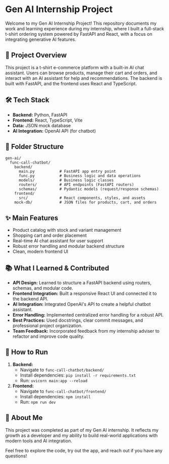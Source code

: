 # Gen AI Internship Project

Welcome to my Gen AI Internship Project! This repository documents my work and learning experience during my internship, where I built a full-stack t-shirt ordering system powered by FastAPI and React, with a focus on integrating generative AI features.

## 🚀 Project Overview
This project is a t-shirt e-commerce platform with a built-in AI chat assistant. Users can browse products, manage their cart and orders, and interact with an AI assistant for help and recommendations. The backend is built with FastAPI, and the frontend uses React and TypeScript.

## 🛠️ Tech Stack
- **Backend:** Python, FastAPI
- **Frontend:** React, TypeScript, Vite
- **Data:** JSON mock database
- **AI Integration:** OpenAI API (for chatbot)

## 📁 Folder Structure
```
gen-ai/
  func-call-chatbot/
    backend/
      main.py           # FastAPI app entry point
      func.py           # Business logic and data operations
      models/           # Business logic classes
      routers/          # API endpoints (FastAPI routers)
      schemas/          # Pydantic models (request/response schemas)
    frontend/
      src/              # React components, styles, and assets
    mock-db/            # JSON files for products, cart, and orders
```

## ✨ Main Features
- Product catalog with stock and variant management
- Shopping cart and order placement
- Real-time AI chat assistant for user support
- Robust error handling and modular backend structure
- Clean, modern frontend UI

## 📚 What I Learned & Contributed
- **API Design:** Learned to structure a FastAPI backend using routers, schemas, and modular code.
- **Frontend Integration:** Built a responsive React UI and connected it to the backend API.
- **AI Integration:** Integrated OpenAI's API to create a helpful chatbot assistant.
- **Error Handling:** Implemented centralized error handling for a robust API.
- **Best Practices:** Used docstrings, clear commit messages, and professional project organization.
- **Team Feedback:** Incorporated feedback from my internship adviser to refactor and improve code quality.

## 📝 How to Run
1. **Backend:**
   - Navigate to `func-call-chatbot/backend/`
   - Install dependencies: `pip install -r requirements.txt`
   - Run: `uvicorn main:app --reload`
2. **Frontend:**
   - Navigate to `func-call-chatbot/frontend/`
   - Install dependencies: `npm install`
   - Run: `npm run dev`

## 🙋 About Me
This project was completed as part of my Gen AI internship. It reflects my growth as a developer and my ability to build real-world applications with modern tools and AI integration.

Feel free to explore the code, try out the app, and reach out if you have any questions! 